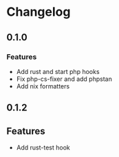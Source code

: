 # Changelog

## 0.1.0

### Features

- Add rust and start php hooks
- Fix php-cs-fixer and add phpstan
- Add nix formatters

## 0.1.2

## Features

- Add rust-test hook
